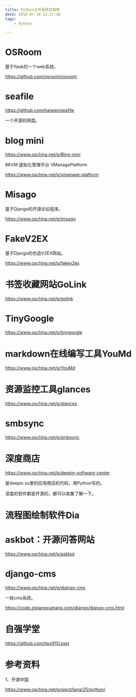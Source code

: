 ```yaml
---
title: Python之开源项目推荐
date: 2018-07-18 22:27:58
tags:
	- Python

---
```




# OSRoom

基于flask的一个web系统。

https://github.com/osroom/osroom



# seafile

https://github.com/haiwen/seafile

一个开源的网盘。



# blog mini

https://www.oschina.net/p/Blog-mini



#KVM 虚拟化管理平台 VManagePlatform

https://www.oschina.net/p/vmanage-platform



# Misago 

基于Django的开源论坛程序。

https://www.oschina.net/p/misago



# FakeV2EX

基于Django的仿造V2EX网站。

https://www.oschina.net/p/fakev2ex



# 书签收藏网站GoLink

https://www.oschina.net/p/golink



# TinyGoogle

https://www.oschina.net/p/tinygoogle



# markdown在线编写工具YouMd

https://www.oschina.net/p/YouMd



# 资源监控工具glances

https://www.oschina.net/p/glances



# smbsync

https://www.oschina.net/p/smbsync



# 深度商店

https://www.oschina.net/p/deepin-software-center

是deepin os里的应用商店的代码，用Python写的。

深度的软件都是开源的，都可以收集了解一下。



# 流程图绘制软件Dia



# askbot：开源问答网站

https://www.oschina.net/p/askbot



# django-cms

https://www.oschina.net/p/django-cms

一些cms系统。

https://code.ziqiangxuetang.com/django/django-cms.html

# 自强学堂

https://github.com/twz915/zqxt

# 参考资料

1、开源中国

https://www.oschina.net/project/lang/25/python/